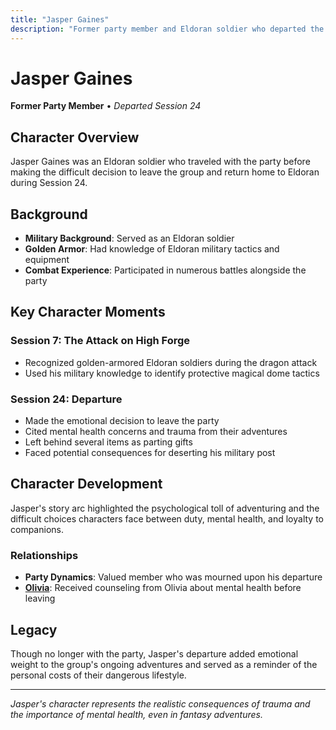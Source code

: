 ```yaml
---
title: "Jasper Gaines"
description: "Former party member and Eldoran soldier who departed the group to return home."
---
```


# Jasper Gaines

**Former Party Member** • *Departed Session 24*

## Character Overview

Jasper Gaines was an Eldoran soldier who traveled with the party before making the difficult decision to leave the group and return home to Eldoran during Session 24.

## Background

- **Military Background**: Served as an Eldoran soldier
- **Golden Armor**: Had knowledge of Eldoran military tactics and equipment
- **Combat Experience**: Participated in numerous battles alongside the party

## Key Character Moments

### Session 7: The Attack on High Forge
- Recognized golden-armored Eldoran soldiers during the dragon attack
- Used his military knowledge to identify protective magical dome tactics

### Session 24: Departure
- Made the emotional decision to leave the party
- Cited mental health concerns and trauma from their adventures
- Left behind several items as parting gifts
- Faced potential consequences for deserting his military post

## Character Development

Jasper's story arc highlighted the psychological toll of adventuring and the difficult choices characters face between duty, mental health, and loyalty to companions.

### Relationships

- **Party Dynamics**: Valued member who was mourned upon his departure
- **[Olivia](/player-characters/olivia)**: Received counseling from Olivia about mental health before leaving

## Legacy

Though no longer with the party, Jasper's departure added emotional weight to the group's ongoing adventures and served as a reminder of the personal costs of their dangerous lifestyle.

---

*Jasper's character represents the realistic consequences of trauma and the importance of mental health, even in fantasy adventures.*